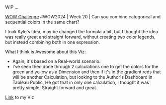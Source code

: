 WIP ... 

[WOW Challenge](https://workout-wednesday.com/2024w20tab/) #WOW2024 | Week 20 | Can you combine categorical and sequential colors in the same chart?

I took Kyle's Idea, may be changed the formula a bit, but I thought the idea was really great and straight forward, without creating two color legends, but instead combining both in one expression.


What I think is Awesome about this Viz:
 * Again, it's based on a Real-world scenario.
 * I've seen then done through 2 calculations one to get the colors for the green and yellow as a Dimension and then if it's in the gradient reds that will be another Calculation, but looking to the Author's Dashboard in Tableau Public, He got that in only one calculation, I thought it was pretty simple, Straight forward and great.


[Link](https://public.tableau.com/app/profile/amira.salama/viz/WOW2024W20Canyoucombinecategoricalandsequentialcolorsinthesamechart_17159748142930/WOW2024W20) to my Viz
